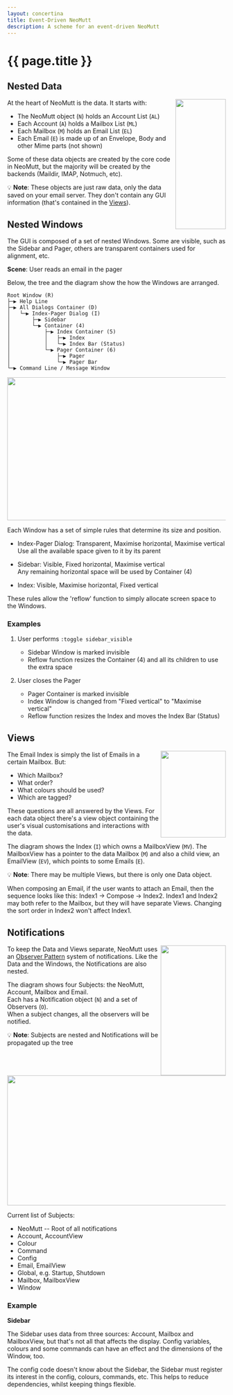 ```yaml
---
layout: concertina
title: Event-Driven NeoMutt
description: A scheme for an event-driven NeoMutt
---
```


# {{ page.title }}

## Nested Data

<img align="right" width="116" height="300" src="https://flatcap.org/mutt/event/arch-data.svg">

At the heart of NeoMutt is the data. It starts with:

- The NeoMutt object (`N`) holds an Account List (`AL`)
- Each Account (`A`) holds a Mailbox List (`ML`)
- Each Mailbox (`M`) holds an Email List (`EL`)
- Each Email (`E`) is made up of an Envelope, Body and other Mime parts (not shown)

Some of these data objects are created by the core code in NeoMutt, but the
majority will be created by the backends (Maildir, IMAP, Notmuch, etc).

:bulb: **Note**: These objects are just raw data, only the data saved on your email
server.  They don't contain any GUI information (that's contained in the
[Views](#views)).

## Nested Windows

The GUI is composed of a set of nested Windows.  Some are visible, such as the
Sidebar and Pager, others are transparent containers used for alignment, etc.

**Scene**: User reads an email in the pager

Below, the tree and the diagram show the how the Windows are arranged.

```
Root Window (R)
├─▶ Help Line
├─▶ All Dialogs Container (D)
│   └─▶ Index-Pager Dialog (I)
│       ├─▶ Sidebar
│       └─▶ Container (4)
│           ├─▶ Index Container (5)
│           │   ├─▶ Index
│           │   └─▶ Index Bar (Status)
│           └─▶ Pager Container (6)
│               ├─▶ Pager
│               └─▶ Pager Bar
└─▶ Command Line / Message Window
```

<img width="600" height="330" src="https://flatcap.org/mutt/event/windows.svg">

Each Window has a set of simple rules that determine its size and position.

- Index-Pager Dialog: Transparent, Maximise horizontal, Maximise vertical  
  Use all the available space given to it by its parent

- Sidebar: Visible, Fixed horizontal, Maximise vertical  
  Any remaining horizontal space will be used by Container (4)

- Index: Visible, Maximise horizontal, Fixed vertical

These rules allow the 'reflow' function to simply allocate screen space to the
Windows.

### Examples

1. User performs `:toggle sidebar_visible`
   - Sidebar Window is marked invisible
   - Reflow function resizes the Container (4) and all its children to use the extra space

2. User closes the Pager
   - Pager Container is marked invisible
   - Index Window is changed from "Fixed vertical" to "Maximise vertical"
   - Reflow function resizes the Index and moves the Index Bar (Status)

## Views

<img align="right" width="150" height="200" src="https://flatcap.org/mutt/event/arch-view.svg">

The Email Index is simply the list of Emails in a certain Mailbox.
But:

- Which Mailbox?
- What order?
- What colours should be used?
- Which are tagged?

These questions are all answered by the Views.
For each data object there's a view object containing the user's visual
customisations and interactions with the data.

The diagram shows the Index (`I`) which owns a MailboxView (`MV`).
The MailboxView has a pointer to the data Mailbox (`M`) and also a child view, an
EmailView (`EV`), which points to some Emails (`E`).

:bulb: **Note**: There may be multiple Views, but there is only one Data object.

When composing an Email, if the user wants to attach an Email, then the sequence
looks like this: Index1 -> Compose -> Index2.  Index1 and Index2 may both refer
to the Mailbox, but they will have separate Views.  Changing the sort order in
Index2 won't affect Index1.

## Notifications

<img align="right" width="150" height="300" src="https://flatcap.org/mutt/event/observer.svg">

To keep the Data and Views separate, NeoMutt uses an [Observer
Pattern](https://en.wikipedia.org/wiki/Observer_pattern) system of notifications.
Like the Data and the Windows, the Notifications are also nested.

The diagram shows four Subjects: the NeoMutt, Account, Mailbox and Email.  
Each has a Notification object (`N`) and a set of Observers (`O`).  
When a subject changes, all the observers will be notified.

:bulb: **Note**: Subjects are nested and Notifications will be propagated up the tree

<img width="600" height="300" src="https://flatcap.org/mutt/event/notify.svg">

Current list of Subjects:

- NeoMutt -- Root of all notifications
- Account, AccountView
- Colour
- Command
- Config
- Email, EmailView
- Global, e.g. Startup, Shutdown
- Mailbox, MailboxView
- Window

### Example

**Sidebar**

The Sidebar uses data from three sources: Account, Mailbox and MailboxView, but
that's not all that affects the display.  Config variables, colours and some
commands can have an effect and the dimensions of the Window, too.

The config code doesn't know about the Sidebar, the Sidebar must register its
interest in the config, colours, commands, etc.  This helps to reduce
dependencies, whilst keeping things flexible.

